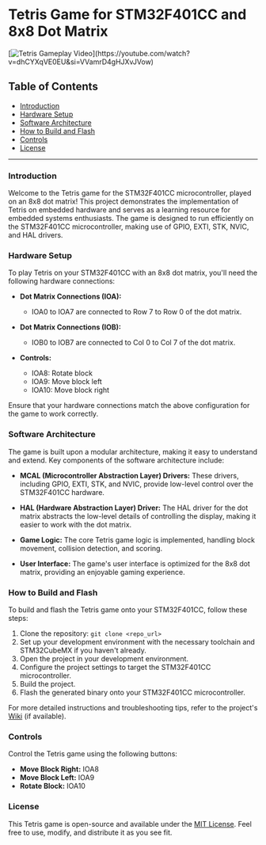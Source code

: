 # Tetris Game for STM32F401CC and 8x8 Dot Matrix

[![Tetris Gameplay Video]([https://youtube.com/watch?v=dhCYXqVE0EU&si=VVamrD4gHJXvJVow](https://img.freepik.com/premium-vector/seamless-flat-ui-colors-tetris-pattern-black-lines-isolated-black-background-vector-illustration_503038-155.jpg?size=626&ext=jpg))](https://youtube.com/watch?v=dhCYXqVE0EU&si=VVamrD4gHJXvJVow)

## Table of Contents
- [Introduction](#introduction)
- [Hardware Setup](#hardware-setup)
- [Software Architecture](#software-architecture)
- [How to Build and Flash](#how-to-build-and-flash)
- [Controls](#controls)
- [License](#license)

---

### Introduction

Welcome to the Tetris game for the STM32F401CC microcontroller, played on an 8x8 dot matrix! This project demonstrates the implementation of Tetris on embedded hardware and serves as a learning resource for embedded systems enthusiasts. The game is designed to run efficiently on the STM32F401CC microcontroller, making use of GPIO, EXTI, STK, NVIC, and HAL drivers.

### Hardware Setup

To play Tetris on your STM32F401CC with an 8x8 dot matrix, you'll need the following hardware connections:

- **Dot Matrix Connections (IOA):**
  - IOA0 to IOA7 are connected to Row 7 to Row 0 of the dot matrix.
  
- **Dot Matrix Connections (IOB):**
  - IOB0 to IOB7 are connected to Col 0 to Col 7 of the dot matrix.
  
- **Controls:**
  - IOA8: Rotate block
  - IOA9: Move block left
  - IOA10: Move block right
  
Ensure that your hardware connections match the above configuration for the game to work correctly.

### Software Architecture

The game is built upon a modular architecture, making it easy to understand and extend. Key components of the software architecture include:

- **MCAL (Microcontroller Abstraction Layer) Drivers:** These drivers, including GPIO, EXTI, STK, and NVIC, provide low-level control over the STM32F401CC hardware.

- **HAL (Hardware Abstraction Layer) Driver:** The HAL driver for the dot matrix abstracts the low-level details of controlling the display, making it easier to work with the dot matrix.

- **Game Logic:** The core Tetris game logic is implemented, handling block movement, collision detection, and scoring.

- **User Interface:** The game's user interface is optimized for the 8x8 dot matrix, providing an enjoyable gaming experience.

### How to Build and Flash

To build and flash the Tetris game onto your STM32F401CC, follow these steps:

1. Clone the repository: `git clone <repo_url>`
2. Set up your development environment with the necessary toolchain and STM32CubeMX if you haven't already.
3. Open the project in your development environment.
4. Configure the project settings to target the STM32F401CC microcontroller.
5. Build the project.
6. Flash the generated binary onto your STM32F401CC microcontroller.

For more detailed instructions and troubleshooting tips, refer to the project's [Wiki](wiki_link) (if available).

### Controls

Control the Tetris game using the following buttons:

- **Move Block Right:** IOA8
- **Move Block Left:** IOA9
- **Rotate Block:** IOA10

### License

This Tetris game is open-source and available under the [MIT License](license_link). Feel free to use, modify, and distribute it as you see fit.
